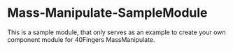 # Mass-Manipulate-SampleModule
This is a sample module, that only serves as an example to create your own component module for 40Fingers MassManipulate.
